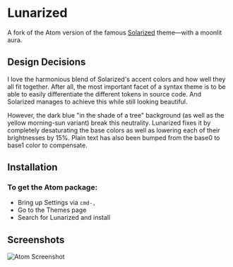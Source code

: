 Lunarized
=========
A fork of the Atom version of the famous [Solarized] theme—with a moonlit aura.

Design Decisions
----------------

I love the harmonious blend of Solarized's accent colors and how well they all fit together.
After all, the most important facet of a syntax theme is to be able to easily differentiate
the different tokens in source code. And Solarized manages to achieve this while still
looking beautiful.

However, the dark blue "in the shade of a tree" background (as well as the yellow
morning-sun variant) break this neutrality. Lunarized fixes it by completely
desaturating the base colors as well as lowering each of their brightnesses by 15%.
Plain text has also been bumped from the base0 to base1 color to compensate.

Installation
------------

### To get the Atom package:

* Bring up Settings via `cmd-,`
* Go to the Themes page
* Search for Lunarized and install

Screenshots
-----------

![Atom Screenshot](https://cloud.githubusercontent.com/assets/4397642/5238939/34d4b03c-789c-11e4-9aee-7184b902f848.png)

[Solarized]: http://ethanschoonover.com/solarized
